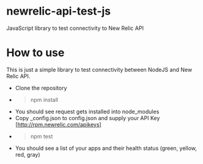 # newrelic-api-test-js
JavaScript library to test connectivity to New Relic API

# How to use
This is just a simple library to test connectivity between NodeJS and New Relic API.
* Clone the repository
* > npm install
* You should see request gets installed into node_modules
* Copy _config.json to config.json and supply your API Key [http://rpm.newrelic.com/apikeys]
* > npm test
* You should see a list of your apps and their health status (green, yellow, red, gray)
